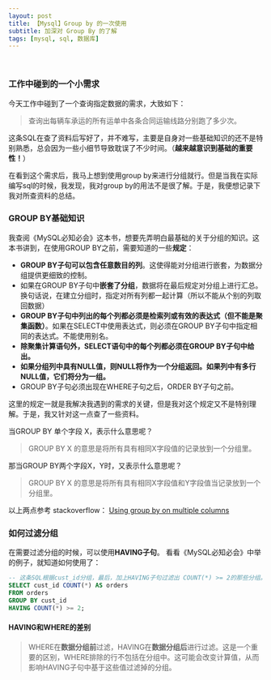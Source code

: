 ```yaml
---
layout: post
title: 【Mysql】Group by 的一次使用
subtitle: 加深对 Group By 的了解 
tags: [mysql, sql, 数据库]
---
```


​
### 工作中碰到的一个小需求
今天工作中碰到了一个查询指定数据的需求，大致如下：
> 查询出每辆车承运的所有运单中各条合同运输线路分别跑了多少次。

这条SQL在查了资料后写好了，并不难写，主要是自身对一些基础知识的还不是特别熟悉，总会因为一些小细节导致耽误了不少时间。（**越来越意识到基础的重要性！**）

在看到这个需求后，我马上想到使用group by来进行分组就行。但是当我在实际编写sql的时候，我发现，我对group by的用法不是很了解。于是，我便想记录下我对所查资料的总结。

### GROUP BY基础知识
我查阅《MySQL必知必会》这本书，想要先弄明白最基础的关于分组的知识。这本书讲到，在使用GROUP BY之前，需要知道的一些**规定**：
- **GROUP BY子句可以包含任意数目的列**。这使得能对分组进行嵌套，为数据分组提供更细致的控制。
- 如果在GROUP BY子句中**嵌套了分组**，数据将在最后规定对分组上进行汇总。换句话说，在建立分组时，指定对所有列都一起计算（所以不能从个别的列取回数据）
- **GROUP BY子句中列出的每个列都必须是检索列或有效的表达式（但不能是聚集函数）**。如果在SELECT中使用表达式，则必须在GROUP BY子句中指定相同的表达式。不能使用别名。
- **除聚集计算语句外，SELECT语句中的每个列都必须在GROUP BY子句中给出。**
- **如果分组列中具有NULL值，则NULL将作为一个分组返回。如果列中有多行NULL值，它们将分为一组。**
- GROUP BY子句必须出现在WHERE子句之后，ORDER BY子句之前。

这里的规定一就是我解决我遇到的需求的关键，但是我对这个规定又不是特别理解。于是，我又针对这一点查了一些资料。

当GROUP BY 单个字段 X，表示什么意思呢？
> GROUP BY X 的意思是将所有具有相同X字段值的记录放到一个分组里。

那当GROUP BY两个字段X，Y时，又表示什么意思呢？
> GROUP BY X 的意思是将所有具有相同X字段值和Y字段值当记录放到一个分组里。

以上两点参考 stackoverflow： [Using group by on multiple columns](https://stackoverflow.com/questions/2421388/using-group-by-on-multiple-columns)

### 如何过滤分组
在需要过滤分组的时候，可以使用**HAVING子句**。
看看《MySQL必知必会》中举的例子，就知道如何使用了：
```sql
-- 这条SQL根据cust_id分组，最后，加上HAVING子句过滤出 COUNT(*) >= 2的那些分组。
SELECT cust_id COUNT(*) AS orders
FROM orders
GROUP BY cust_id
HAVING COUNT(*) >= 2;
```
#### HAVING和WHERE的差别
> WHERE在**数据分组前**过滤，HAVING在**数据分组后**进行过滤。这是一个重要的区别，WHERE排除的行不包括在分组中。这可能会改变计算值，从而影响HAVING子句中基于这些值过滤掉的分组。
